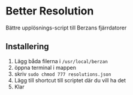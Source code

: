 # Better Resolution
Bättre upplösnings-script till Berzans fjärrdatorer

## Installering

1. Lägg båda filerna i `/usr/local/berzan`
2. öppna terminal i mappen
3. skriv `sudo chmod 777 resolutions.json`
4. Lägg till shortcut till scriptet där du vill ha det
5. Klar
